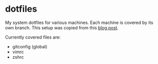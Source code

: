 # dotfiles

My system dotfiles for various machines. Each machine is covered by its own branch.
This setup was copied from this [blog post](https://www.atlassian.com/git/tutorials/dotfiles).

Currently covered files are:
- gitconfig (global)
- vimrc
- zshrc
